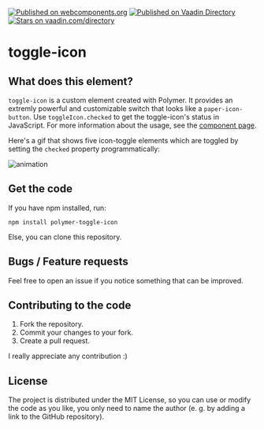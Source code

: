 [![Published on webcomponents.org](https://img.shields.io/badge/webcomponents.org-published-blue.svg)](https://www.webcomponents.org/element/fxedel/toggle-icon)
[![Published on Vaadin  Directory](https://img.shields.io/badge/Vaadin%20Directory-published-00b4f0.svg)](https://vaadin.com/directory/component/fxedeltoggle-icon)
[![Stars on vaadin.com/directory](https://img.shields.io/vaadin-directory/star/fxedeltoggle-icon.svg)](https://vaadin.com/directory/component/fxedeltoggle-icon)

toggle-icon
=================

## What does this element?
`toggle-icon` is a custom element created with Polymer. It provides an extremly powerful and customizable switch that looks like a `paper-icon-button`. Use `toggleIcon.checked` to get the toggle-icon's status in JavaScript. For more information about the usage, see the [component page](http://fxedel.github.io/toggle-icon/).

Here's a gif that shows five icon-toggle elements which are toggled by setting the `checked` property programmatically:

![animation](https://cloud.githubusercontent.com/assets/7782229/9784398/2e81c9f6-57ab-11e5-92ee-b13603c8c585.gif)


## Get the code
If you have npm installed, run:

```
npm install polymer-toggle-icon
```

Else, you can clone this repository.

## Bugs / Feature requests
Feel free to open an issue if you notice something that can be improved.

## Contributing to the code
1. Fork the repository.
2. Commit your changes to your fork.
3. Create a pull request.

I really appreciate any contribution :)

## License
The project is distributed under the MIT License, so you can use or modify the code as you like, you only need to name the author (e. g. by adding a link to the GitHub repository).
